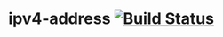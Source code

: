 # ipv4-address [![Build Status](https://travis-ci.org/ileri/ipv4-address.svg?branch=master)](https://travis-ci.org/ileri/ipv4-address)
